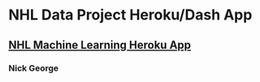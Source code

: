 # NHL Data Project Heroku/Dash App
## [NHL Machine Learning Heroku App](https://nhl-machine-learning.herokuapp.com/)
### Nick George
